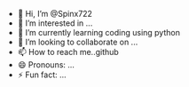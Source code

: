 - 👋 Hi, I’m @Spinx722
- 👀 I’m interested in ...
- 🌱 I’m currently learning coding using python
- 💞️ I’m looking to collaborate on ...
- 📫 How to reach me..github 
- 😄 Pronouns: ...
- ⚡ Fun fact: ...

<!---
Spinx722/Spinx722 is a ✨ special ✨ repository because its `README.md` (this file) appears on your GitHub profile.
You can click the Preview link to take a look at your changes.
--->
